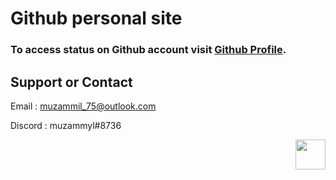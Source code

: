 # Github personal site

### To access status on Github account visit [Github Profile](https://github.com/muzammyl).

## Support or Contact

Email : muzammil_75@outlook.com

Discord : muzammyl#8736

<a href="https://www.gnu.org/licenses/gpl-3.0.en.html" title="License"><img src="https://upload.wikimedia.org/wikipedia/commons/9/93/GPLv3_Logo.svg" align="right" height="48" width=""/></a>